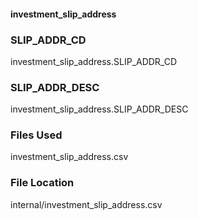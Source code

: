 #### investment_slip_address


### SLIP_ADDR_CD

investment_slip_address.SLIP_ADDR_CD



### SLIP_ADDR_DESC

investment_slip_address.SLIP_ADDR_DESC

	
	


### Files Used

investment_slip_address.csv




### File Location

internal/investment_slip_address.csv

